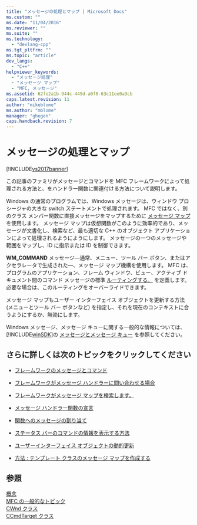 ```yaml
---
title: "メッセージの処理とマップ | Microsoft Docs"
ms.custom: ""
ms.date: "11/04/2016"
ms.reviewer: ""
ms.suite: ""
ms.technology: 
  - "devlang-cpp"
ms.tgt_pltfrm: ""
ms.topic: "article"
dev_langs: 
  - "C++"
helpviewer_keywords: 
  - "メッセージ処理"
  - "メッセージ マップ"
  - "MFC, メッセージ"
ms.assetid: 62fe2a1b-944c-449d-a0f0-63c11ee0a3cb
caps.latest.revision: 11
author: "mikeblome"
ms.author: "mblome"
manager: "ghogen"
caps.handback.revision: 7
---
```

# メッセージの処理とマップ
[!INCLUDE[vs2017banner](../assembler/inline/includes/vs2017banner.md)]

この記事のファミリがメッセージとコマンドを MFC フレームワークによって処理される方法と、をハンドラー関数に関連付ける方法について説明します。  
  
 Windows の通常のプログラムでは、Windows メッセージは、ウィンドウ プロシージャの大きな switch ステートメントで処理されます。  MFC ではなく、別のクラス メンバー関数に直接メッセージをマップするために [メッセージ マップ](../mfc/message-categories.md) を使用します。  メッセージ マップは仮想関数がこのように効率的であり、メッセージが文書化し、検索など、最も適切な C\+\+ のオブジェクト アプリケーションによって処理されるようにようにします。  メッセージの一つのメッセージや範囲をマップし、ID に指示または ID を制御できます。  
  
 **WM\_COMMAND** メッセージ—通常、メニュー、ツール バー ボタン、またはアクセラレータで生成された—、メッセージ マップ機構を使用します。  MFC は、プログラムのアプリケーション、フレーム ウィンドウ、ビュー、アクティブ ドキュメント間のコマンド メッセージの標準 [ルーティングする。](../mfc/command-routing.md) を定義します。  必要な場合は、このルーティングをオーバーライドできます。  
  
 メッセージ マップもユーザー インターフェイス オブジェクトを更新する方法 \(メニューとツール バー ボタンなど\) を指定し、それを現在のコンテキストに合うようにするか、無効にします。  
  
 Windows メッセージ、メッセージ キューに関する一般的な情報については、[!INCLUDE[winSDK](../atl/includes/winsdk_md.md)]の [メッセージとメッセージ キュー](http://msdn.microsoft.com/library/windows/desktop/ms632590) を参照してください。  
  
## さらに詳しくは次のトピックをクリックしてください  
  
-   [フレームワークのメッセージとコマンド](../mfc/messages-and-commands-in-the-framework.md)  
  
-   [フレームワークがメッセージ ハンドラーに問い合わせる場合](../mfc/how-the-framework-calls-a-handler.md)  
  
-   [フレームワークがメッセージ マップを検索します。](../mfc/how-the-framework-searches-message-maps.md)  
  
-   [メッセージ ハンドラー関数の宣言](../mfc/declaring-message-handler-functions.md)  
  
-   [関数へのメッセージの割り当て](../Topic/Mapping%20Messages%20to%20Functions.md)  
  
-   [ステータス バーのコマンドの情報を表示する方法](../Topic/How%20to:%20Display%20Command%20Information%20in%20the%20Status%20Bar.md)  
  
-   [ユーザーインターフェイス オブジェクトの動的更新](../mfc/how-to-update-user-interface-objects.md)  
  
-   [方法 : テンプレート クラスのメッセージ マップを作成する](../mfc/how-to-create-a-message-map-for-a-template-class.md)  
  
## 参照  
 [概念](../mfc/mfc-concepts.md)   
 [MFC の一般的なトピック](../mfc/general-mfc-topics.md)   
 [CWnd クラス](../Topic/CWnd%20Class.md)   
 [CCmdTarget クラス](../Topic/CCmdTarget%20Class.md)